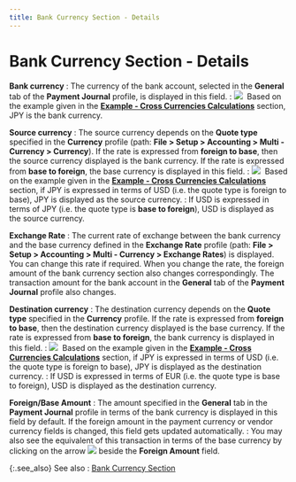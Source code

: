```yaml
---
title: Bank Currency Section - Details
---
```


# Bank Currency Section - Details


**Bank currency**
: The currency of the bank account, selected in the  **General** tab of the **Payment 
 Journal** profile, is displayed in this field.
: ![]({{site.acc_baseurl}}/img/example.gif)  Based  on the example given in the [**Example - Cross Currencies Calculations**]({{site.acc_baseurl}}/misc/example_cross_currency_calculations.html)  section, JPY  is the bank currency.


**Source currency**
: The source currency depends on the **Quote 
 type** specified in the **Currency**  profile (path: **File &gt; Setup &gt; Accounting 
 &gt; Multi - Currency &gt; Currency**). If the rate is expressed  from **foreign to base**, then the  source currency displayed is the bank currency. If the rate is expressed  from **base to foreign**, the base  currency is displayed in this field.
: ![]({{site.acc_baseurl}}/img/example.gif)  Based  on the example given in the [**Example - Cross Currencies Calculations**]({{site.acc_baseurl}}/misc/example_cross_currency_calculations.html)  section, if JPY  is expressed in terms of USD  (i.e. the quote type is foreign to base), JPY is displayed as the source  currency.
: If USD is expressed in terms of JPY (i.e.  the quote type is **base to foreign**),  USD is displayed as the source currency.


**Exchange Rate**
: The current rate of exchange between the bank currency  and the base currency defined in the **Exchange 
 Rate** profile (path: **File &gt; 
 Setup &gt; Accounting &gt; Multi - Currency &gt; Exchange Rates**)  is displayed. You can change this rate if required. When you change the  rate, the foreign amount of the bank currency section also changes correspondingly.  The transaction amount for the bank account in the **General**  tab of the **Payment Journal** profile  also changes.


**Destination currency**
: The destination currency depends on the **Quote 
 type** specified in the **Currency**  profile. If the rate is expressed from **foreign 
 to base**, then the destination currency displayed is the base currency.  If the rate is expressed from **base to 
 foreign**, the bank currency is displayed in this field.
: ![]({{site.acc_baseurl}}/img/example.gif)  Based  on the example given in the [**Example - Cross Currencies Calculations**]({{site.acc_baseurl}}/misc/example_cross_currency_calculations.html)  section, if JPY is expressed in terms of USD (i.e. the quote type is foreign  to base), JPY is displayed as the destination currency.
: If USD is expressed in terms of EUR  (i.e. the quote type is base to foreign), USD is displayed as the destination  currency.


**Foreign/Base Amount**
: The amount specified in the **General** tab in the **Payment Journal** profile  in terms of the bank currency is displayed in this field by default. If  the foreign amount in the payment currency or vendor currency fields is  changed, this field gets updated automatically.
: You may also see the equivalent of this transaction  in terms of the base currency by clicking on the arrow ![]({{site.acc_baseurl}}/img/act_drop_down_button.gif) beside  the **Foreign Amount** field.


{:.see_also}
See also
: [Bank  Currency Section]({{site.acc_baseurl}}/misc/bank_currency_section_step_by_step_payment_journal_profile.html)
